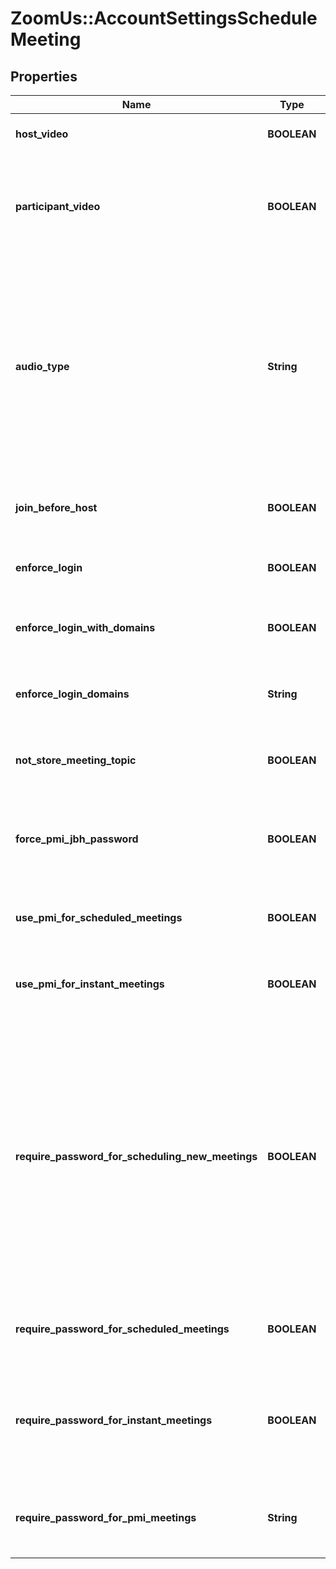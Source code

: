 # ZoomUs::AccountSettingsScheduleMeeting

## Properties
Name | Type | Description | Notes
------------ | ------------- | ------------- | -------------
**host_video** | **BOOLEAN** | Start meetings with the host video on. | [optional] 
**participant_video** | **BOOLEAN** | Start meetings with the participant video on. Participants can change this setting during the meeting. | [optional] 
**audio_type** | **String** | Determine how participants can join the audio portion of the meeting.&lt;br&gt;&#x60;both&#x60; - Telephony and VoIP.&lt;br&gt;&#x60;telephony&#x60; - Audio PSTN telephony only.&lt;br&gt;&#x60;voip&#x60; - VoIP only.&lt;br&gt;&#x60;thirdParty&#x60; - 3rd party audio conference. | [optional] [default to &#39;both&#39;]
**join_before_host** | **BOOLEAN** | Allow participants to join the meeting before the host arrives. | [optional] 
**enforce_login** | **BOOLEAN** | Only Zoom users who are signed in can join meetings. | [optional] 
**enforce_login_with_domains** | **BOOLEAN** | Only signed in users with a specific domain can join meetings. | [optional] 
**enforce_login_domains** | **String** | Only signed in users with a specified domain can join the meeting.  | [optional] 
**not_store_meeting_topic** | **BOOLEAN** | Always display \&quot;Zoom Meeting\&quot; as the meeting topic. | [optional] 
**force_pmi_jbh_password** | **BOOLEAN** | Require a password for Personal Meetings if attendees can join before host. | [optional] 
**use_pmi_for_scheduled_meetings** | **BOOLEAN** | Use Personal Meeting ID (PMI) when scheduling a meeting  | [optional] 
**use_pmi_for_instant_meetings** | **BOOLEAN** | Use Personal Meeting ID (PMI) when starting an instant meeting  | [optional] 
**require_password_for_scheduling_new_meetings** | **BOOLEAN** | Require a password when scheduling new meetings. This setting applies for regular meetings that do not use PMI. If enabled, a password will be generated while a host schedules a new meeting and participants will be required to enter the password before they can join the meeting. | [optional] 
**require_password_for_scheduled_meetings** | **BOOLEAN** | Require a password for meetings which have already been scheduled  | [optional] 
**require_password_for_instant_meetings** | **BOOLEAN** | Require a password for instant meetings. If you use PMI for your instant meetings, this option will be disabled.  | [optional] 
**require_password_for_pmi_meetings** | **String** | Require a password for a meeting held using Personal Meeting ID (PMI)  | [optional] 


